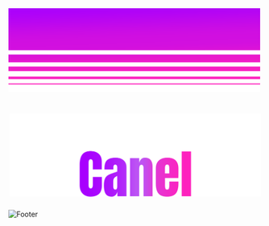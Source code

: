 <img src="https://github.com/maybecanel/canel.cloud/blob/main/images/header.png?raw=true" width="500">

<h1 align="center">
    <img src="https://github.com/maybecanel/canel.cloud/blob/main/images/title.png?raw=true" width="500">
</h1>

![Footer](./footer.png)

